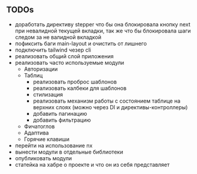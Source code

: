 ## TODOs
- доработать директиву stepper что бы она блокировала кнопку next при невалидной текущей вкладки, так же что бы блокировала шаги следом за не валидной вкладкой
- пофиксить баги main-layout и очистить от лишнего
- подключить tailwind чезер cli
- реализовать общий слой приложения
- реализовать часто используемые модули
  - Авторизации
  - Таблиц
    - реализовать проброс шаблонов 
    - реализовать калбеки для шаблонов
    - стилизация
    - реализовать механизм работы с состоянием таблице на верхних слоях (можно через DI и директивы-контроллеры)
    - добавить пагинацию
    - добавить фильтрацию
  - Фичатоглов
  - Адаптива
  - Горячие клавиши
- перейти на использование nx
- вынести модули в отдельные библиотеки
- опубликовать модули
- статейка на хабре о проекте и что он из себя представляет
